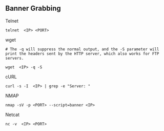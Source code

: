 ## Banner Grabbing

Telnet

    telnet  <IP> <PORT>
    
wget

    # The -q will suppress the normal output, and the -S parameter will print the headers sent by the HTTP server, which also works for FTP servers.
    
    wget  <IP> -q -S
    
cURL

    curl -s -I  <IP> | grep -e "Server: "
    
NMAP

    nmap -sV -p <PORT> --script=banner <IP>
    
Netcat

    nc -v  <IP> <PORT>
